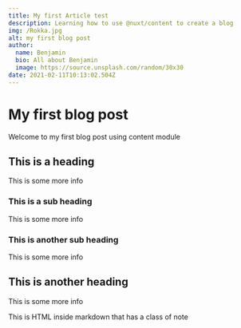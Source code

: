 ```yaml
---
title: My first Article test
description: Learning how to use @nuxt/content to create a blog
img: /Rokka.jpg
alt: my first blog post
author:
  name: Benjamin
  bio: All about Benjamin
  image: https://source.unsplash.com/random/30x30
date: 2021-02-11T10:13:02.504Z
---
```


# My first blog post

Welcome to my first blog post using content module

## This is a heading

This is some more info

### This is a sub heading

This is some more info

### This is another sub heading

This is some more info

## This is another heading

This is some more info

<div class="bg-blue-500 text-white p-4 mb-4">
  This is HTML inside markdown that has a class of note
</div>
